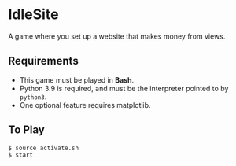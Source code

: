 # IdleSite
A game where you set up a website that makes money from views.

## Requirements
- This game must be played in **Bash**.
- Python 3.9 is required, and must be the interpreter pointed to by `python3`.
- One optional feature requires matplotlib.

## To Play
```bash
$ source activate.sh
$ start
```